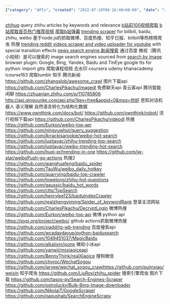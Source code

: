 ```yaml
---
{"category": "APIs", "created": "2022-07-10T00:16:40+08:00", "date": "2022-07-10 00:16:40", "description": "This article explores various API's and scrapers available for accessing data, images, conversations, and trending topics from popular platforms like Baidu, Sogou, Weibo, Zhihu, and Microsoft's Xiaoice.", "modified": "2022-11-03T13:22:14+08:00", "tags": ["API", "chatbot", "image gathering", "information gathering", "search engine"], "title": "百度 搜狗 公开API 搜索引擎爬虫 Baidu Search APIs Chatbot APIs"}
---
```

[zhihuq](https://github.com/baolintian/ZhihuQ) query zhihu articles by keywords and relevance
[b站前100视频爬取](http://www.cncsto.com/article/102106)
[b站爬取首页热门推荐视频](https://blog.csdn.net/tom197/article/details/119425126)
[爬取b站弹幕](https://zhuanlan.zhihu.com/p/449193667?utm_id=0)
[trending scraper](https://github.com/ctts/TopSearch) for bilibili, baidu, zhihu, weibo
基于node.js的抓取微博、百度热搜、知乎日报、bilibili等热榜榜爬虫 热搜
[trending reddit videos scraper and video uploader for youtube](https://github.com/zackmawaldi/YouTube-shorts-generator) with special transition effects
[news search engine 新闻搜索](https://awesomeopensource.com/project/01joy/news-search-engine)
通过百度 微视（腾讯小视频）是可以搜索的
image search engines sourced from [search by image](https://github.com/dessant/search-by-image) browser plugin:
Google, Bing, Yandex, Baidu and TinEye
google tts for python:
import gtts
爬取课程视频 去水印
coursera udemy khanacademy icourse163
爬取tumblr 知乎 腾讯新闻
https://github.com/zhangslob/awesome_crawl
图片下载api
https://github.com/CharlesPikachu/imagedl
免费聊天api 青云客api 腾讯智能闲聊
https://zhuanlan.zhihu.com/p/110785806
http://api.qingyunke.com/api.php?key=free&appid=0&msg=你好
思知对话机器人 语义理解 自然语言转化为结构化数据
https://www.ownthink.com/docs/bot/
https://github.com/ownthink/robot/
流行视频下载api
https://github.com/CharlesPikachu/videodl
热搜
https://github.com/Eurkon/weibo-top-api
https://github.com/ningyuwhut/query_suggestion
https://github.com/Arrackisarookie/weibo-hot-search
https://github.com/justjavac/zhihu-trending-top-search
https://github.com/justjavac/weibo-trending-hot-search
https://github.com/huqi-pr/trending-in-one
https://github.com/jw-star/weiboPush-go-actions
热搜2
https://github.com/wanghuafeng/baidu_spider
https://github.com/TauWu/weibo_daily_hotkey
https://github.com/quarrying/baidu-top-crawler
https://github.com/towelong/zhihu-hot-questions
https://github.com/gaussic/baidu_hot_words
https://github.com/ctts/TopSearch
https://github.com/henrylee123/baiduIndexCrawler
https://github.com/realzhengyiming/Spider_of_keywordRank
登录主流网站
https://github.com/CharlesPikachu/DecryptLogin
微博热搜
https://github.com/Eurkon/weibo-top-api
微博 python api
https://pypi.org/project/weibo/
github actions抓取微博热搜
https://github.com/xiadd/tg-wb-trending
百度搜索api
https://github.com/wcadaydayup/python-baidusearch
https://github.com/1049451037/MagicBaidu
https://github.com/alkalixin/jsonp
微软小冰api
https://github.com/yanwii/msxiaoiceapi
https://github.com/BennyThink/realXiaoice
搜狗微信
https://github.com/chyroc/WechatSogou
https://github.com/jaryee/wechat_sogou_crawlhttps://github.com/pujinxiao/weixin
知乎爬虫
https://github.com/LiuRoy/zhihu_spider
搜索引擎爬虫 图片下载
https://github.com/tasos-py/Search-Engines-Scraper
https://github.com/ostrolucky/Bulk-Bing-Image-downloader
https://github.com/NikolaiT/GoogleScraper
https://github.com/naqushab/SearchEngineScrapy